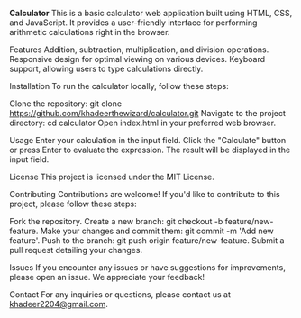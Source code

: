**Calculator**
This is a basic calculator web application built using HTML, CSS, and JavaScript. It provides a user-friendly interface for performing arithmetic calculations right in the browser.

Features
Addition, subtraction, multiplication, and division operations.
Responsive design for optimal viewing on various devices.
Keyboard support, allowing users to type calculations directly.

Installation
To run the calculator locally, follow these steps:

Clone the repository: git clone https://github.com/khadeerthewizard/calculator.git
Navigate to the project directory: cd calculator
Open index.html in your preferred web browser.

Usage
Enter your calculation in the input field.
Click the "Calculate" button or press Enter to evaluate the expression.
The result will be displayed in the input field.

License
This project is licensed under the MIT License.

Contributing
Contributions are welcome! If you'd like to contribute to this project, please follow these steps:

Fork the repository.
Create a new branch: git checkout -b feature/new-feature.
Make your changes and commit them: git commit -m 'Add new feature'.
Push to the branch: git push origin feature/new-feature.
Submit a pull request detailing your changes.

Issues
If you encounter any issues or have suggestions for improvements, please open an issue. We appreciate your feedback!

Contact
For any inquiries or questions, please contact us at khadeer2204@gmail.com.
